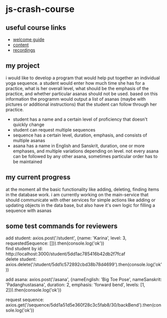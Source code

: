 # js-crash-course

## useful course links
- [welcome guide](https://github.com/WTMBerlin/jscc-welcomeguide)
- [content](http://wtmberlin.com/javascript-crash-course/)
- [recordings](https://www.youtube.com/watch?v=xCr2v8I4x-I&list=PL9pDl_Oth4cqVnLrf5DCK4a_HhoAEhV4a)

## my project
i would like to develop a program that would help put together an individual yoga sequence. a student would enter how much time she has for a practice, what is her overall level, what should be the emphasis of the practice, and whether particular asanas should not be used. based on this information the programm would output a list of asanas (maybe with pictures or additional instructions) that the student can follow through her practice.

- student has a name and a certain level of proficiency that doesn't quickly change
- student can request multiple sequences
- sequence has a certain level, duration, emphasis, and consists of multiple asanas
- asana has a name in English and Sanskrit, duration, one or more emphases, and multiple variations depending on level. not every asana can be followed by any other asana, sometimes particular order has to be maintained

## my current progress
at the moment all the basic functionality like adding, deleting, finding items in the 
database work. 
i am currently working on the main-service that should communicate with other services for simple actions like adding or updating objects in the data base, but also have it's own logic for filling a sequence with asanas

## some test commands for reviewers
add student: axios.post('/student', {name: 'Karina', level: 3, requestedSequence: []}).then(console.log('ok')) \
find student by id: http://localhost:3000/student/5dd1ac785416b42db2f7fcaf \
delete student: axios.delete('/student/5dd1c572892cbd38b78d4699').then(console.log('ok'))

add asana: axios.post('/asana', {nameEnglish: 'Big Toe Pose', nameSanskrit: 'Padanghustasana', duration: 2, emphasis: 'forward bend', levels: [1, 2]}).then(console.log('ok'))

request sequence: axios.get('/sequence/5dd1a51d5e360f28c3c5fab8/30/backBend').then(console.log('ok'))
